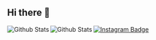 ## Hi there 👋
<img align="left" src="https://github-readme-stats.vercel.app/api?username=ThailaSchmidt&theme=dracula&hide_border=false&include_all_commits=true" alt="Github Stats"/>
<img align="left" src="https://github-readme-streak-stats.herokuapp.com/?user=ThailaSchmidt&theme=dark&hide_border=false" alt="Github Stats" />

[![Instagram Badge](https://img.shields.io/badge/Instagram-E4405F?style=for-the-badge&logo=instagram&logoColor=white)](https://www.instagram.com/)

